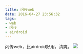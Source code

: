 ```yaml
---
title: 闪传web
date: 2016-04-27 23:56:32
tags:
- web
- 闪传
- airdroid
---
```

闪传web，比airdroid好用。清爽。
![](/img/闪传web说明.jpg)
